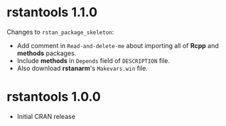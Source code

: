 # rstantools 1.1.0

Changes to `rstan_package_skeleton`:

* Add comment in `Read-and-delete-me` about importing all of __Rcpp__ and __methods__ packages.
* Include __methods__ in `Depends` field of `DESCRIPTION` file.
* Also download __rstanarm__'s `Makevars.win` file.

# rstantools 1.0.0

* Initial CRAN release
